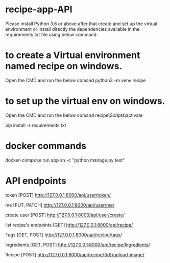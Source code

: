 # recipe-app-API

Please install Python 3.6 or above after that create and set up the virtual environment or install directly the dependencies available in the requirements.txt file using below command.
# to create a Virtual environment named recipe on windows.
Open the CMD and run the below comand
python3 -m venv recipe

# to set up the virtual env on windows.
Open the CMD and run the below comand
recipe\Scripts\activate

pip install -r requirements.txt

# docker commands
docker-compose run app sh -c "python manage.py test"

# API endpoints

token [POST]
http://127.0.0.1:8000/api/user/token/

me [PUT, PATCH]
http://127.0.0.1:8000/api/user/me/

create user [POST]
http://127.0.0.1:8000/api/user/create/

list recipe's endpoints [GET]
http://127.0.0.1:8000/api/recipe/

Tags [GET, POST]
http://127.0.0.1:8000/api/recipe/tags/

Ingredients [GET, POST]
http://127.0.0.1:8000/api/recipe/Ingredients/

Recipe [POST]
http://127.0.0.1:8000/api/recipe/{id}/upload-image/
